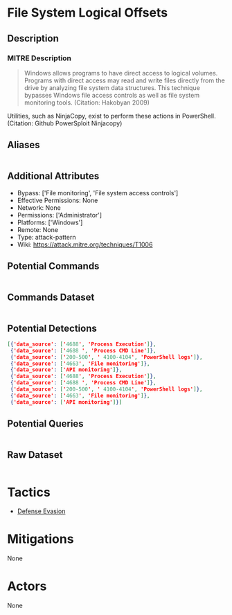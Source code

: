 
# File System Logical Offsets

## Description

### MITRE Description

> Windows allows programs to have direct access to logical volumes. Programs with direct access may read and write files directly from the drive by analyzing file system data structures. This technique bypasses Windows file access controls as well as file system monitoring tools. (Citation: Hakobyan 2009)

Utilities, such as NinjaCopy, exist to perform these actions in PowerShell. (Citation: Github PowerSploit Ninjacopy)

## Aliases

```

```

## Additional Attributes

* Bypass: ['File monitoring', 'File system access controls']
* Effective Permissions: None
* Network: None
* Permissions: ['Administrator']
* Platforms: ['Windows']
* Remote: None
* Type: attack-pattern
* Wiki: https://attack.mitre.org/techniques/T1006

## Potential Commands

```

```

## Commands Dataset

```

```

## Potential Detections

```json
[{'data_source': ['4688', 'Process Execution']},
 {'data_source': ['4688 ', 'Process CMD Line']},
 {'data_source': ['200-500', ' 4100-4104', 'PowerShell logs']},
 {'data_source': ['4663', 'File monitoring']},
 {'data_source': ['API monitoring']},
 {'data_source': ['4688', 'Process Execution']},
 {'data_source': ['4688 ', 'Process CMD Line']},
 {'data_source': ['200-500', ' 4100-4104', 'PowerShell logs']},
 {'data_source': ['4663', 'File monitoring']},
 {'data_source': ['API monitoring']}]
```

## Potential Queries

```json

```

## Raw Dataset

```json

```

# Tactics


* [Defense Evasion](../tactics/Defense-Evasion.md)


# Mitigations

None

# Actors

None
